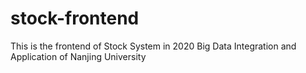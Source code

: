# stock-frontend
This is the frontend of Stock System in 2020 Big Data Integration and Application of Nanjing University
